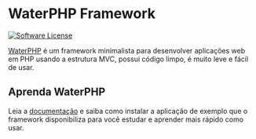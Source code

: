 # WaterPHP Framework

[![Software License](https://img.shields.io/badge/license-MIT-brightgreen.svg?style=flat-square)](license.txt)

[WaterPHP](http://waterphp.org) é um framework minimalista para desenvolver aplicações web em PHP usando a estrutura MVC, possui código limpo, é muito leve e fácil de usar.

## Aprenda WaterPHP

Leia a [documentação](http://waterphp.org/doc/1.2.x) e saiba como instalar a aplicação de exemplo que o framework disponibiliza para você estudar e aprender mais rápido como usar.